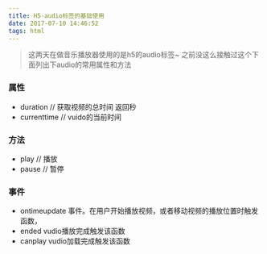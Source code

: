 ```yaml
---
title: H5-audio标签的基础使用
date: 2017-07-10 14:46:52
tags: html
---
```


> 这两天在做音乐播放器使用的是h5的audio标签~
> 之前没这么接触过这个下面列出下audio的常用属性和方法

### 属性
* duration // 获取视频的总时间 返回秒
* currenttime // vuido的当前时间

<!--more-->

### 方法
* play // 播放
* pause // 暂停

### 事件
* ontimeupdate 事件。在用户开始播放视频，或者移动视频的播放位置时触发函数，
* ended   vudio播放完成触发该函数
* canplay vudio加载完成触发该函数

